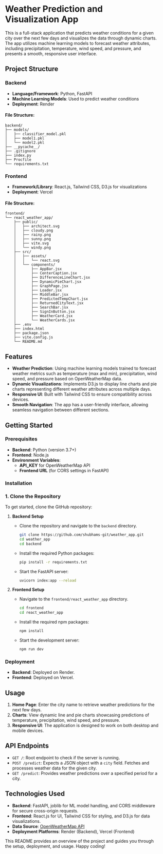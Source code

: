 
# Weather Prediction and Visualization App

This is a full-stack application that predicts weather conditions for a given city over the next few days and visualizes the data through dynamic charts. The app utilizes machine learning models to forecast weather attributes, including precipitation, temperature, wind speed, and pressure, and presents a smooth, responsive user interface.

## Project Structure

### Backend
- **Language/Framework**: Python, FastAPI
- **Machine Learning Models**: Used to predict weather conditions
- **Deployment**: Render

#### File Structure:
```
backend/
├── models/
│   ├── classifier_model.pkl
│   ├── model1.pkl
│   └── model2.pkl
├── __pycache__/
├── .gitignore
├── index.py
├── Procfile
└── requirements.txt
```

### Frontend
- **Framework/Library**: React.js, Tailwind CSS, D3.js for visualizations
- **Deployment**: Vercel

#### File Structure:
```
frontend/
└── react_weather_app/
    ├── public/
    │   ├── architect.svg
    │   ├── cloudy.png
    │   ├── rainy.png
    │   ├── sunny.png
    │   ├── vite.svg
    │   └── windy.png
    ├── src/
    │   ├── assets/
    │   │   └── react.svg
    │   └── components/
    │       ├── AppBar.jsx
    │       ├── CenterCaption.jsx
    │       ├── DifferenceLineChart.jsx
    │       ├── DynamicPieChart.jsx
    │       ├── GraphPage.jsx
    │       ├── Loader.jsx
    │       ├── MiddleBar.jsx
    │       ├── PredictedTempChart.jsx
    │       ├── ReturnedCityText.jsx
    │       ├── SearchBar.jsx
    │       ├── SignInButton.jsx
    │       ├── WeatherCard.jsx
    │       └── WeatherCards.jsx
    ├── .env
    ├── index.html
    ├── package.json
    ├── vite.config.js
    └── README.md
```

## Features

- **Weather Prediction**: Using machine learning models trained to forecast weather metrics such as temperature (max and min), precipitation, wind speed, and pressure based on OpenWeatherMap data.
- **Dynamic Visualizations**: Implements D3.js to display line charts and pie charts representing different weather attributes across multiple days.
- **Responsive UI**: Built with Tailwind CSS to ensure compatibility across devices.
- **Smooth Navigation**: The app has a user-friendly interface, allowing seamless navigation between different sections.


## Getting Started



### Prerequisites

- **Backend**: Python (version 3.7+)
- **Frontend**: Node.js
- **Environment Variables**: 
    - **API_KEY** for OpenWeatherMap API
    - **Frontend URL** (for CORS settings in FastAPI)

### Installation

### 1. Clone the Repository
To get started, clone the GitHub repository:


1. **Backend Setup**
    - Clone the repository and navigate to the `backend` directory.
      ```bash
      git clone https://github.com/shubhams-git/weather_app.git
      cd weather_app
      cd backend
      ```
    - Install the required Python packages:
      ```bash
      pip install -r requirements.txt
      ```
    - Start the FastAPI server:
      ```bash
      uvicorn index:app --reload
      ```

2. **Frontend Setup**
    - Navigate to the `frontend/react_weather_app` directory.
      ```bash
      cd frontend
      cd react_weather_app
      ```
    - Install the required npm packages:
      ```bash
      npm install
      ```
    - Start the development server:
      ```bash
      npm run dev
      ```

### Deployment

- **Backend**: Deployed on Render.
- **Frontend**: Deployed on Vercel.

## Usage

1. **Home Page**: Enter the city name to retrieve weather predictions for the next few days.
2. **Charts**: View dynamic line and pie charts showcasing predictions of temperature, precipitation, wind speed, and pressure.
3. **Responsive UI**: The application is designed to work on both desktop and mobile devices.

## API Endpoints

- `GET /`: Root endpoint to check if the server is running.
- `POST /predict`: Expects a JSON object with a `city` field. Fetches and processes weather data for the given city.
- `GET /predict`: Provides weather predictions over a specified period for a city.

## Technologies Used

- **Backend**: FastAPI, joblib for ML model handling, and CORS middleware for secure cross-origin requests.
- **Frontend**: React.js for UI, Tailwind CSS for styling, and D3.js for data visualizations.
- **Data Source**: [OpenWeatherMap API](https://openweathermap.org/api)
- **Deployment Platforms**: Render (Backend), Vercel (Frontend)


This README provides an overview of the project and guides you through the setup, deployment, and usage. Happy coding!
